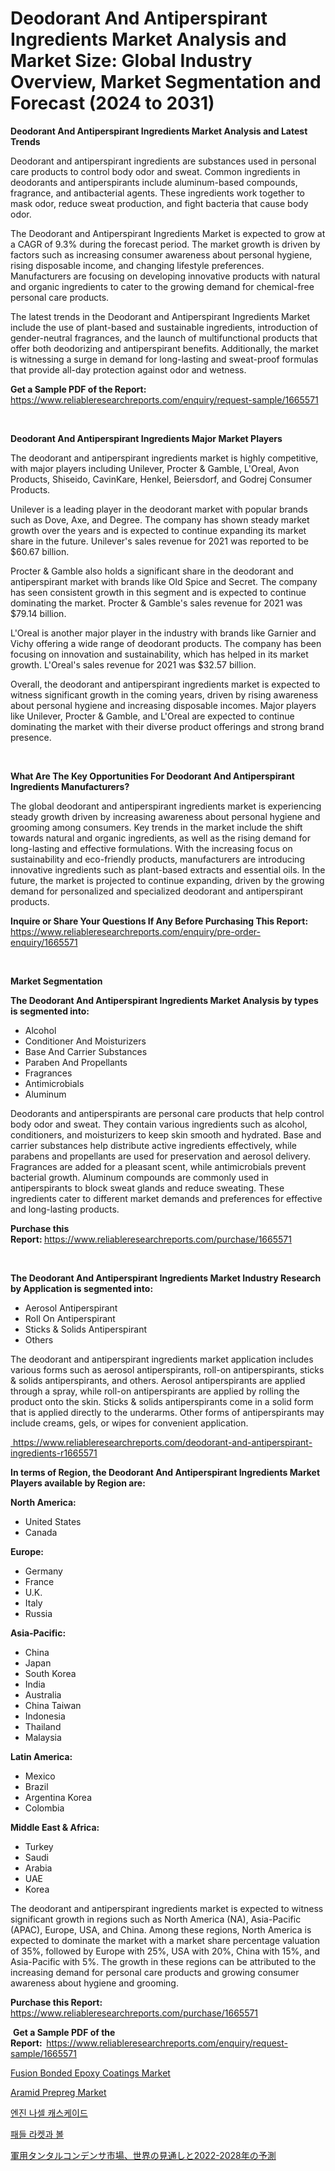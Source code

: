 <p><h1>Deodorant And Antiperspirant Ingredients Market Analysis and Market Size: Global Industry Overview, Market Segmentation and Forecast (2024 to 2031)</h1></p><p><strong>Deodorant And Antiperspirant Ingredients Market Analysis and Latest Trends</strong></p>
<p><p>Deodorant and antiperspirant ingredients are substances used in personal care products to control body odor and sweat. Common ingredients in deodorants and antiperspirants include aluminum-based compounds, fragrance, and antibacterial agents. These ingredients work together to mask odor, reduce sweat production, and fight bacteria that cause body odor.</p><p>The Deodorant and Antiperspirant Ingredients Market is expected to grow at a CAGR of 9.3% during the forecast period. The market growth is driven by factors such as increasing consumer awareness about personal hygiene, rising disposable income, and changing lifestyle preferences. Manufacturers are focusing on developing innovative products with natural and organic ingredients to cater to the growing demand for chemical-free personal care products.</p><p>The latest trends in the Deodorant and Antiperspirant Ingredients Market include the use of plant-based and sustainable ingredients, introduction of gender-neutral fragrances, and the launch of multifunctional products that offer both deodorizing and antiperspirant benefits. Additionally, the market is witnessing a surge in demand for long-lasting and sweat-proof formulas that provide all-day protection against odor and wetness.</p></p>
<p><strong>Get a Sample PDF of the Report:&nbsp;</strong> <a href="https://www.reliableresearchreports.com/enquiry/request-sample/1665571">https://www.reliableresearchreports.com/enquiry/request-sample/1665571</a></p>
<p>&nbsp;</p>
<p><strong>Deodorant And Antiperspirant Ingredients Major Market Players</strong></p>
<p><p>The deodorant and antiperspirant ingredients market is highly competitive, with major players including Unilever, Procter & Gamble, L'Oreal, Avon Products, Shiseido, CavinKare, Henkel, Beiersdorf, and Godrej Consumer Products.</p><p>Unilever is a leading player in the deodorant market with popular brands such as Dove, Axe, and Degree. The company has shown steady market growth over the years and is expected to continue expanding its market share in the future. Unilever's sales revenue for 2021 was reported to be $60.67 billion.</p><p>Procter & Gamble also holds a significant share in the deodorant and antiperspirant market with brands like Old Spice and Secret. The company has seen consistent growth in this segment and is expected to continue dominating the market. Procter & Gamble's sales revenue for 2021 was $79.14 billion.</p><p>L'Oreal is another major player in the industry with brands like Garnier and Vichy offering a wide range of deodorant products. The company has been focusing on innovation and sustainability, which has helped in its market growth. L'Oreal's sales revenue for 2021 was $32.57 billion.</p><p>Overall, the deodorant and antiperspirant ingredients market is expected to witness significant growth in the coming years, driven by rising awareness about personal hygiene and increasing disposable incomes. Major players like Unilever, Procter & Gamble, and L'Oreal are expected to continue dominating the market with their diverse product offerings and strong brand presence.</p></p>
<p>&nbsp;</p>
<p><strong>What Are The Key Opportunities For Deodorant And Antiperspirant Ingredients Manufacturers?</strong></p>
<p><p>The global deodorant and antiperspirant ingredients market is experiencing steady growth driven by increasing awareness about personal hygiene and grooming among consumers. Key trends in the market include the shift towards natural and organic ingredients, as well as the rising demand for long-lasting and effective formulations. With the increasing focus on sustainability and eco-friendly products, manufacturers are introducing innovative ingredients such as plant-based extracts and essential oils. In the future, the market is projected to continue expanding, driven by the growing demand for personalized and specialized deodorant and antiperspirant products.</p></p>
<p><strong>Inquire or Share Your Questions If Any Before Purchasing This Report:</strong> <a href="https://www.reliableresearchreports.com/enquiry/pre-order-enquiry/1665571">https://www.reliableresearchreports.com/enquiry/pre-order-enquiry/1665571</a></p>
<p>&nbsp;</p>
<p><strong>Market Segmentation</strong></p>
<p><strong>The Deodorant And Antiperspirant Ingredients Market Analysis by types is segmented into:</strong></p>
<p><ul><li>Alcohol</li><li>Conditioner And Moisturizers</li><li>Base And Carrier Substances</li><li>Paraben And Propellants</li><li>Fragrances</li><li>Antimicrobials</li><li>Aluminum</li></ul></p>
<p><p>Deodorants and antiperspirants are personal care products that help control body odor and sweat. They contain various ingredients such as alcohol, conditioners, and moisturizers to keep skin smooth and hydrated. Base and carrier substances help distribute active ingredients effectively, while parabens and propellants are used for preservation and aerosol delivery. Fragrances are added for a pleasant scent, while antimicrobials prevent bacterial growth. Aluminum compounds are commonly used in antiperspirants to block sweat glands and reduce sweating. These ingredients cater to different market demands and preferences for effective and long-lasting products.</p></p>
<p><strong>Purchase this Report:&nbsp;</strong><a href="https://www.reliableresearchreports.com/purchase/1665571">https://www.reliableresearchreports.com/purchase/1665571</a></p>
<p>&nbsp;</p>
<p><strong>The Deodorant And Antiperspirant Ingredients Market Industry Research by Application is segmented into:</strong></p>
<p><ul><li>Aerosol Antiperspirant</li><li>Roll On Antiperspirant</li><li>Sticks & Solids Antiperspirant</li><li>Others</li></ul></p>
<p><p>The deodorant and antiperspirant ingredients market application includes various forms such as aerosol antiperspirants, roll-on antiperspirants, sticks & solids antiperspirants, and others. Aerosol antiperspirants are applied through a spray, while roll-on antiperspirants are applied by rolling the product onto the skin. Sticks & solids antiperspirants come in a solid form that is applied directly to the underarms. Other forms of antiperspirants may include creams, gels, or wipes for convenient application.</p></p>
<p><a href="https://www.reliableresearchreports.com/deodorant-and-antiperspirant-ingredients-r1665571">&nbsp;https://www.reliableresearchreports.com/deodorant-and-antiperspirant-ingredients-r1665571</a></p>
<p><strong>In terms of Region, the Deodorant And Antiperspirant Ingredients Market Players available by Region are:</strong></p>
<p>
    <p> <strong> North America: </strong>
        <ul>
            <li>United States</li>
            <li>Canada</li>
        </ul>
        </p> 
    <p> <strong> Europe: </strong>
        <ul>
            <li>Germany</li>
            <li>France</li>
            <li>U.K.</li>
            <li>Italy</li>
            <li>Russia</li>
        </ul>
        </p> 
    <p> <strong> Asia-Pacific: </strong>
        <ul>
            <li>China</li>
            <li>Japan</li>
            <li>South Korea</li>
            <li>India</li>
            <li>Australia</li>
            <li>China Taiwan</li>
            <li>Indonesia</li>
            <li>Thailand</li>
            <li>Malaysia</li>
        </ul>
        </p> 
    <p> <strong> Latin America: </strong>
        <ul>
            <li>Mexico</li>
            <li>Brazil</li>
            <li>Argentina Korea</li>
            <li>Colombia</li>
        </ul>
        </p> 
    <p> <strong> Middle East & Africa: </strong>
        <ul>
            <li>Turkey</li>
            <li>Saudi</li>
            <li>Arabia</li>
            <li>UAE</li>
            <li>Korea</li>
        </ul>
    </p>
    </p>
<p><p>The deodorant and antiperspirant ingredients market is expected to witness significant growth in regions such as North America (NA), Asia-Pacific (APAC), Europe, USA, and China. Among these regions, North America is expected to dominate the market with a market share percentage valuation of 35%, followed by Europe with 25%, USA with 20%, China with 15%, and Asia-Pacific with 5%. The growth in these regions can be attributed to the increasing demand for personal care products and growing consumer awareness about hygiene and grooming.</p></p>
<p><strong>Purchase this Report: </strong><a href="https://www.reliableresearchreports.com/purchase/1665571">https://www.reliableresearchreports.com/purchase/1665571</a></p>
<p>&nbsp;<strong>Get a Sample PDF of the Report:&nbsp;&nbsp;</strong><a href="https://www.reliableresearchreports.com/enquiry/request-sample/1665571">https://www.reliableresearchreports.com/enquiry/request-sample/1665571</a></p>
<p><strong></strong></p>
<p><p><a href="https://github.com/angeliabkratze/Market-Research-Report-List-1/blob/main/fusion-bonded-epoxy-coatings-market.md">Fusion Bonded Epoxy Coatings Market</a></p><p><a href="https://github.com/Angelnienowdseej3e45z3p8c/Market-Research-Report-List-3/blob/main/aramid-prepreg-market.md">Aramid Prepreg Market</a></p><p><a href="https://github.com/mdmazharulnwr786/Market-Research-Report-List-1/blob/main/1978323118978.md">엔진 나셀 캐스케이드</a></p><p><a href="https://github.com/hxzi07639916/Market-Research-Report-List-2/blob/main/7277007118979.md">패들 라켓과 볼</a></p><p><a href="https://github.com/schmahlson/Market-Research-Report-List-2/blob/main/9607122130633.md">軍用タンタルコンデンサ市場、世界の見通しと2022-2028年の予測</a></p></p>